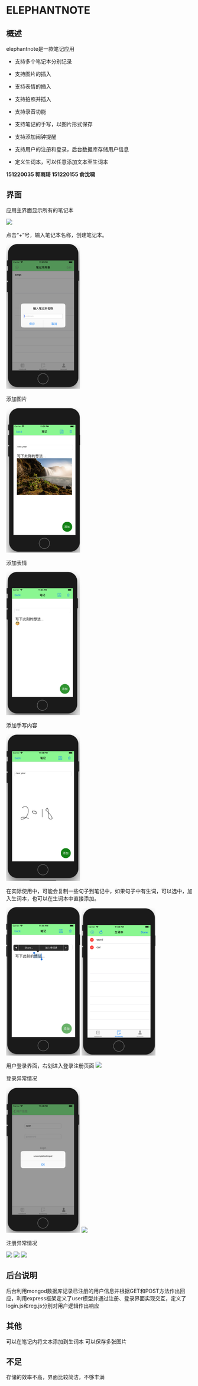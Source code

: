 ELEPHANTNOTE
==

概述
--
elephantnote是一款笔记应用

* 支持多个笔记本分别记录

* 支持图片的插入

* 支持表情的插入

* 支持拍照并插入

* 支持录音功能

* 支持笔记的手写，以图片形式保存

* 支持添加闹钟提醒

* 支持用户的注册和登录，后台数据库存储用户信息

* 定义生词本，可以任意添加文本至生词本

**151220035 郭雨琦 151220155 俞沈啸**

界面
--
应用主界面显示所有的笔记本

<img src="Screenshots/首页.png" width="200">


点击“+”号，输入笔记本名称，创建笔记本。

<img src="Screenshots/新建笔记.png" width="200">


添加图片

<img src="Screenshots/添加图片.png" width="200">


添加表情

<img src="Screenshots/添加表情.png" width="200">


添加手写内容

<img src="Screenshots/手写.png" width="200">

在实际使用中，可能会复制一些句子到笔记中，如果句子中有生词，可以选中，加入生词本，也可以在生词本中直接添加。

<img src="Screenshots/加入生词本.png" width="200">
<img src="Screenshots/生词表编辑.png" width="200">


用户登录界面，右划进入登录注册页面
<img src="Screenshots/用户界面.png" width="200">

登录异常情况

<img src="Screenshots/登录异常1.png" width="200">
<img src="Screenshots/登录异常2.png" width="200">

注册异常情况

<img src="Screenshots/注册异常1.png" width="200">
<img src="Screenshots/注册异常2.png" width="200">
<img src="Screenshots/注册异常3.png" width="200">


后台说明
--
后台利用mongod数据库记录已注册的用户信息并根据GET和POST方法作出回应，利用express框架定义了user模型并通过注册、登录界面实现交互，定义了login.js和reg.js分别对用户逻辑作出响应

其他
--
可以在笔记内将文本添加到生词本
可以保存多张图片

不足
--
存储的效率不高，界面比较简洁，不够丰满
